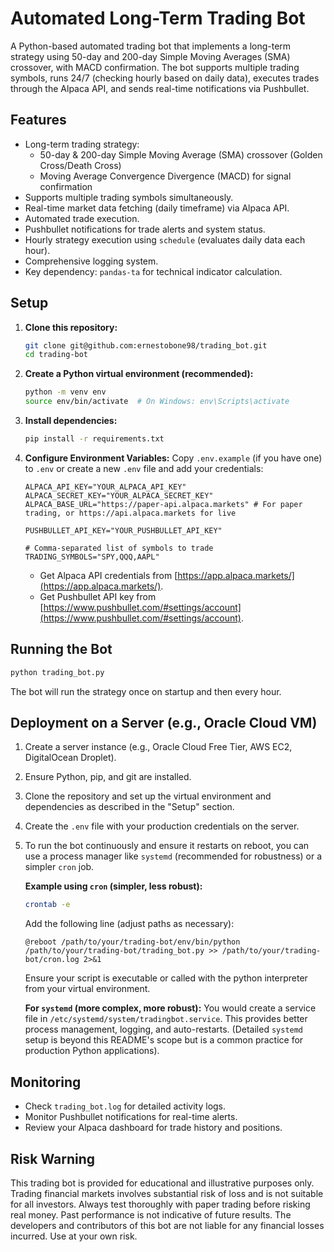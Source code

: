 # Automated Long-Term Trading Bot

A Python-based automated trading bot that implements a long-term strategy using 50-day and 200-day Simple Moving Averages (SMA) crossover, with MACD confirmation. The bot supports multiple trading symbols, runs 24/7 (checking hourly based on daily data), executes trades through the Alpaca API, and sends real-time notifications via Pushbullet.

## Features

- Long-term trading strategy:
    - 50-day & 200-day Simple Moving Average (SMA) crossover (Golden Cross/Death Cross)
    - Moving Average Convergence Divergence (MACD) for signal confirmation
- Supports multiple trading symbols simultaneously.
- Real-time market data fetching (daily timeframe) via Alpaca API.
- Automated trade execution.
- Pushbullet notifications for trade alerts and system status.
- Hourly strategy execution using `schedule` (evaluates daily data each hour).
- Comprehensive logging system.
- Key dependency: `pandas-ta` for technical indicator calculation.

## Setup

1.  **Clone this repository:**
    ```bash
    git clone git@github.com:ernestobone98/trading_bot.git
    cd trading-bot
    ```
2.  **Create a Python virtual environment (recommended):**
    ```bash
    python -m venv env
    source env/bin/activate  # On Windows: env\Scripts\activate
    ```
3.  **Install dependencies:**
    ```bash
    pip install -r requirements.txt
    ```
4.  **Configure Environment Variables:**
    Copy `.env.example` (if you have one) to `.env` or create a new `.env` file and add your credentials:
    ```
    ALPACA_API_KEY="YOUR_ALPACA_API_KEY"
    ALPACA_SECRET_KEY="YOUR_ALPACA_SECRET_KEY"
    ALPACA_BASE_URL="https://paper-api.alpaca.markets" # For paper trading, or https://api.alpaca.markets for live
    
    PUSHBULLET_API_KEY="YOUR_PUSHBULLET_API_KEY" 
    
    # Comma-separated list of symbols to trade
    TRADING_SYMBOLS="SPY,QQQ,AAPL" 
    ```
    - Get Alpaca API credentials from [https://app.alpaca.markets/](https://app.alpaca.markets/).
    - Get Pushbullet API key from [https://www.pushbullet.com/#settings/account](https://www.pushbullet.com/#settings/account).

## Running the Bot

```bash
python trading_bot.py
```
The bot will run the strategy once on startup and then every hour.

## Deployment on a Server (e.g., Oracle Cloud VM)

1.  Create a server instance (e.g., Oracle Cloud Free Tier, AWS EC2, DigitalOcean Droplet).
2.  Ensure Python, pip, and git are installed.
3.  Clone the repository and set up the virtual environment and dependencies as described in the "Setup" section.
4.  Create the `.env` file with your production credentials on the server.
5.  To run the bot continuously and ensure it restarts on reboot, you can use a process manager like `systemd` (recommended for robustness) or a simpler `cron` job.

    **Example using `cron` (simpler, less robust):**
    ```bash
    crontab -e
    ```
    Add the following line (adjust paths as necessary):
    ```
    @reboot /path/to/your/trading-bot/env/bin/python /path/to/your/trading-bot/trading_bot.py >> /path/to/your/trading-bot/cron.log 2>&1
    ```
    Ensure your script is executable or called with the python interpreter from your virtual environment.

    **For `systemd` (more complex, more robust):**
    You would create a service file in `/etc/systemd/system/tradingbot.service`. This provides better process management, logging, and auto-restarts. (Detailed `systemd` setup is beyond this README's scope but is a common practice for production Python applications).

## Monitoring

- Check `trading_bot.log` for detailed activity logs.
- Monitor Pushbullet notifications for real-time alerts.
- Review your Alpaca dashboard for trade history and positions.

## Risk Warning

This trading bot is provided for educational and illustrative purposes only. Trading financial markets involves substantial risk of loss and is not suitable for all investors. Always test thoroughly with paper trading before risking real money. Past performance is not indicative of future results. The developers and contributors of this bot are not liable for any financial losses incurred. Use at your own risk.
